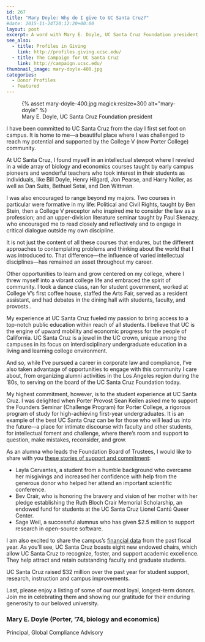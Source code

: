 ```yaml
---
id: 267
title: "Mary Doyle: Why do I give to UC Santa Cruz?"
#date: 2015-11-24T20:12:20+00:00
layout: post
excerpt: A word with Mary E. Doyle, UC Santa Cruz Foundation president
see_also:
  - title: Profiles in Giving
    link: http://profiles.giving.ucsc.edu/
  - title: The Campaign for UC Santa Cruz
    link: http://campaign.ucsc.edu/
thumbnail_image: mary-doyle-400.jpg
categories:
  - Donor Profiles
  - Featured
---
```

<figure class="inline-image right">
{% asset mary-doyle-400.jpg magick:resize=300 alt="mary-doyle" %}<figcaption>Mary E. Doyle, UC Santa Cruz Foundation president</figcaption></figure>

I have been committed to UC Santa Cruz from the day I first set foot on campus. It is home to me—a beautiful place where I was challenged to reach my potential and supported by the College V (now Porter College) community.

At UC Santa Cruz, I found myself in an intellectual stewpot where I reveled in a wide array of biology and economics courses taught by early campus pioneers and wonderful teachers who took interest in their students as individuals, like Bill Doyle, Henry Hilgard, Jon Pearse, and Harry Noller, as well as Dan Suits, Bethuel Setai, and Don Wittman.

I was also encouraged to range beyond my majors. Two courses in particular were formative in my life: Political and Civil Rights, taught by Ben Stein, then a College V preceptor who inspired me to consider the law as a profession; and an upper-division literature seminar taught by Paul Skenazy, who encouraged me to read closely and reflectively and to engage in critical dialogue outside my own discipline.

It is not just the content of all these courses that endures, but the different approaches to contemplating problems and thinking about the world that I was introduced to. That difference—the influence of varied intellectual disciplines—has remained an asset throughout my career.

Other opportunities to learn and grow centered on my college, where I threw myself into a vibrant college life and embraced the spirit of community. I took a dance class, ran for student government, worked at College V’s first coffee house, staffed the Arts Fair, served as a resident assistant, and had debates in the dining hall with students, faculty, and provosts..

My experience at UC Santa Cruz fueled my passion to bring access to a top-notch public education within reach of all students. I believe that UC is the engine of upward mobility and economic progress for the people of California. UC Santa Cruz is a jewel in the UC crown, unique among the campuses in its focus on interdisciplinary undergraduate education in a living and learning college environment.

And so, while I’ve pursued a career in corporate law and compliance, I’ve also taken advantage of opportunities to engage with this community I care about, from organizing alumni activities in the Los Angeles region during the ’80s, to serving on the board of the UC Santa Cruz Foundation today.

My highest commitment, however, is to the student experience at UC Santa Cruz. I was delighted when Porter Provost Sean Keilen asked me to support the Founders Seminar (Challenge Program) for Porter College, a rigorous program of study for high-achieving first-year undergraduates. It is an example of the best UC Santa Cruz can be for those who will lead us into the future—a place for intimate discourse with faculty and other students, for intellectual foment and challenge, where there’s room and support to question, make mistakes, reconsider, and grow.

As an alumna who leads the Foundation Board of Trustees, I would like to share with you [these stories of support and commitment](http://profiles.giving.ucsc.edu/stories/):

  * Layla Cervantes, a student from a humble background who overcame her misgivings and increased her confidence with help from the generous donor who helped her attend an important scientific conference.
  * Bev Crair, who is honoring the bravery and vision of her mother with her pledge establishing the Ruth Bloch Crair Memorial Scholarship, an endowed fund for students at the UC Santa Cruz Lionel Cantú Queer Center.
  * Sage Weil, a successful alumnus who has given $2.5 million to support research in open-source software.

I am also excited to share the campus’s [financial data](http://profiles.giving.ucsc.edu/financial-information/) from the past fiscal year. As you’ll see, UC Santa Cruz boasts eight new endowed chairs, which allow UC Santa Cruz to recognize, foster, and support academic excellence. They help attract and retain outstanding faculty and graduate students.

UC Santa Cruz raised $32 million over the past year for student support, research, instruction and campus improvements.

Last, please enjoy a listing of some of our most loyal, longest-term donors. Join me in celebrating them and showing our gratitude for their enduring generosity to our beloved university.

### Mary E. Doyle (Porter, ’74, biology and economics)

Principal, Global Compliance Advisory
